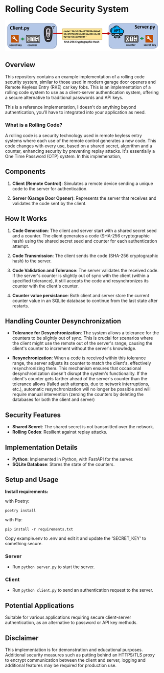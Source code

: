 # Rolling Code Security System

![rolling-code-auth-banner](images/rolling-code-auth-banner.png)

## Overview
This repository contains an example implementation of a rolling code security system, similar to those used in modern garage door openers and Remote Keyless Entry (RKE) car key fobs. This is an implementation of a rolling code system to use as a client-server authentication system, offering a secure alternative to traditional passwords and API keys.

This is a reference implementation, I doesn't do anything beyond authentication, you'll have to integrated into your application as need.


### What is a Rolling Code?
A rolling code is a security technology used in remote keyless entry systems where each use of the remote control generates a new code. This code changes with every use, based on a shared secret, algorithm and a counter, enhancing security by preventing replay attacks. It's essentially a One Time Password (OTP) system. In this implemenation, 

## Components
1. **Client (Remote Control)**: Simulates a remote device sending a unique code to the server for authentication.

2. **Server (Garage Door Opener)**: Represents the server that receives and validates the code sent by the client.

## How It Works
1. **Code Generation**: The client and server start with a shared secret seed and a counter. The client generates a code (SHA-256 cryptographic hash) using the shared secret seed and counter for each authentication attempt.

2. **Code Transmission**: The client sends the code (SHA-256 cryptographic hash) to the server.

3. **Code Validation and Tolerance**: The server validates the received code. If the server's counter is slightly out of sync with the client (within a specified tolerance), it still accepts the code and resynchronizes its counter with the client's counter.

4. **Counter value persistance**: Both client and server store the current counter value in an SQLite database to continue from the last state after restarts.

## Handling Counter Desynchronization
- **Tolerance for Desynchronization**: The system allows a tolerance for the counters to be slightly out of sync. This is crucial for scenarios where the client might use the remote out of the server's range, causing the client's counter to increment without the server's knowledge.

- **Resynchronization**: When a code is received within this tolerance range, the server adjusts its counter to match the client's, effectively resynchronizing them. This mechanism ensures that occasional desynchronization doesn't disrupt the system's functionality. If the client's counter gets farther ahead of the server's counter than the tolerance allows (failed auth attempts, due to network interruptions, etc.), automatic resynchronization will no longer be possible and will require manual intervention (zeroing the counters by deleting the databases for both the client and server)

## Security Features
- **Shared Secret**: The shared secret is not transmitted over the network.
- **Rolling Codes**: Resilient against replay attacks.

## Implementation Details
- **Python**: Implemented in Python, with FastAPI for the server.
- **SQLite Database**: Stores the state of the counters.

## Setup and Usage

**Install requirements:**

with Poetry:
```
poetry install
```
with Pip:
```
pip install -r requirements.txt
```

Copy example.env to .env and edit it and update the 'SECRET_KEY' to something secure.

### Server
- Run `python server.py` to start the server.

### Client
- Run `python client.py` to send an authentication request to the server.

## Potential Applications
Suitable for various applications requiring secure client-server authentication, as an alternative to password or API key methods.

## Disclaimer
This implementation is for demonstration and educational purposes. Additional security measures such as putting behind an HTTPS/TLS proxy to encrypt communication between the client and server, logging and additional features may be required for production use.
